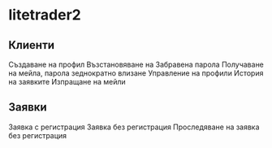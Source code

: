 # litetrader2

## Клиенти
Създаване на профил
Възстановяване на Забравена парола
Получаване на мейла, парола зеднократно влизане 
Управление на профили
История на заявките
Изпращане на мейли

## Заявки
Заявка с регистрация
Заявка без регистрация
Проследяване на заявка без регистрация
